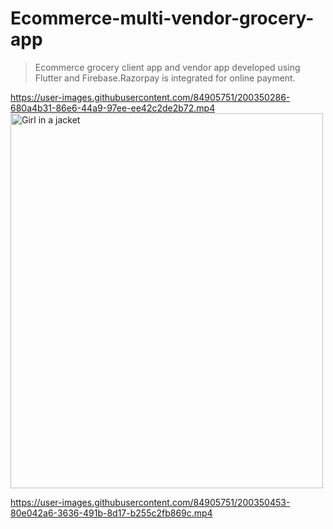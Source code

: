 # Ecommerce-multi-vendor-grocery-app

> Ecommerce grocery client app and vendor app developed using Flutter and Firebase.Razorpay is integrated for online payment.



https://user-images.githubusercontent.com/84905751/200350286-680a4b31-86e6-44a9-97ee-ee42c2de2b72.mp4
<img src="https://user-images.githubusercontent.com/84905751/200350286-680a4b31-86e6-44a9-97ee-ee42c2de2b72.mp4" alt="Girl in a jacket" width="500" height="600">


https://user-images.githubusercontent.com/84905751/200350453-80e042a6-3636-491b-8d17-b255c2fb869c.mp4

